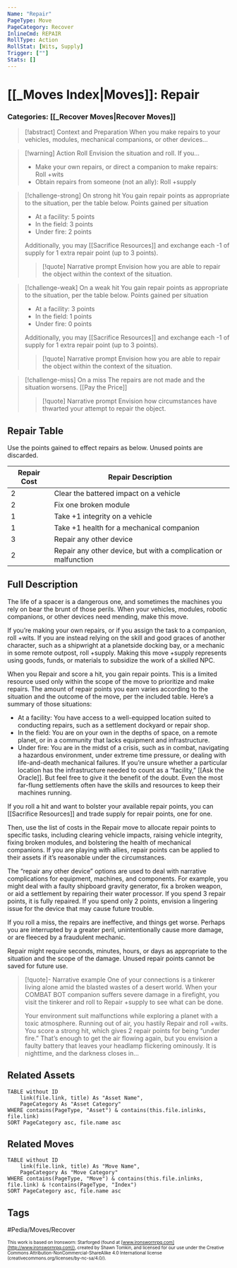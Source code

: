 ```yaml
---
Name: "Repair"
PageType: Move
PageCategory: Recover
InlineCmd: REPAIR
RollType: Action
RollStat: [Wits, Supply]
Trigger: [""] 
Stats: []
---
```

# [[_Moves Index|Moves]]: Repair
### Categories: [[_Recover Moves|Recover Moves]]
>[!abstract]  Context and Preparation
>When you make repairs to your vehicles, modules, mechanical companions, or other devices...


> [!warning] Action Roll
> Envision the situation and roll. If you… 
>- Make your own repairs, or direct a companion to make repairs: Roll +wits
>- Obtain repairs from someone (not an ally): Roll +supply

> [!challenge-strong] On strong hit
> You gain repair points as appropriate to the situation, per the table below.
> Points gained per situation
>- At a facility: 5 points
>- In the field: 3 points
>- Under fire: 2 points
>
> Additionally, you may [[Sacrifice Resources]] and exchange each -1 of supply for 1 extra repair point (up to 3 points).
> > [!quote] Narrative prompt
> > Envision how you are able to repair the object within the context of the situation.

> [!challenge-weak] On a weak hit
> You gain repair points as appropriate to the situation, per the table below.
> Points gained per situation
>- At a facility: 3 points
>- In the field: 1 points
>- Under fire: 0 points
>
> Additionally, you may [[Sacrifice Resources]] and exchange each -1 of supply for 1 extra repair point (up to 3 points).
> > [!quote] Narrative prompt
> > Envision how you are able to repair the object within the context of the situation.

> [!challenge-miss] On a miss
> The repairs are not made and the situation worsens. [[Pay the Price]]
> > [!quote] Narrative prompt
> > Envision how circumstances have thwarted your attempt to repair the object.

## Repair Table
Use the points gained to effect repairs as below. Unused points are discarded. 

| Repair Cost | Repair Description |
| --- | --- |
| 2 | Clear the battered impact on a vehicle |
| 2 | Fix one broken module |
| 1 | Take +1 integrity on a vehicle |
| 1 | Take +1 health for a mechanical companion |
| 3 | Repair any other device |
| 2 | Repair any other device, but with a complication or malfunction |

## Full Description
The life of a spacer is a dangerous one, and sometimes the machines you rely on bear the brunt of those perils. When your vehicles, modules, robotic companions, or other devices need mending, make this move. 

If you’re making your own repairs, or if you assign the task to a companion, roll +wits. If you are instead relying on the skill and good graces of another character, such as a shipwright at a planetside docking bay, or a mechanic in some remote outpost, roll +supply. Making this move +supply represents using goods, funds, or materials to subsidize the work of a skilled NPC. 

When you Repair and score a hit, you gain repair points. This is a limited resource used only within the scope of the move to prioritize and make repairs. The amount of repair points you earn varies according to the situation and the outcome of the move, per the included table. Here’s a summary of those situations: 
- At a facility: You have access to a well-equipped location suited to conducting repairs, such as a settlement dockyard or repair shop. 
- In the field: You are on your own in the depths of space, on a remote planet, or in a community that lacks equipment and infrastructure. 
- Under fire: You are in the midst of a crisis, such as in combat, navigating a hazardous environment, under extreme time pressure, or dealing with life-and-death mechanical failures. 
If you’re unsure whether a particular location has the infrastructure needed to count as a “facility,” [[Ask the Oracle]]. But feel free to give it the benefit of the doubt. Even the most far-flung settlements often have the skills and resources to keep their machines running. 

If you roll a hit and want to bolster your available repair points, you can [[Sacrifice Resources]] and trade supply for repair points, one for one. 

Then, use the list of costs in the Repair move to allocate repair points to specific tasks, including clearing vehicle impacts, raising vehicle integrity, fixing broken modules, and bolstering the health of mechanical companions. If you are playing with allies, repair points can be applied to their assets if it’s reasonable under the circumstances. 

The “repair any other device” options are used to deal with narrative complications for equipment, machines, and components. For example, you might deal with a faulty shipboard gravity generator, fix a broken weapon, or aid a settlement by repairing their water processor. If you spend 3 repair points, it is fully repaired. If you spend only 2 points, envision a lingering issue for the device that may cause future trouble. 

If you roll a miss, the repairs are ineffective, and things get worse. Perhaps you are interrupted by a greater peril, unintentionally cause more damage, or are fleeced by a fraudulent mechanic. 

Repair might require seconds, minutes, hours, or days as appropriate to the situation and the scope of the damage. Unused repair points cannot be saved for future use.


> [!quote]- Narrative example
> One of your connections is a tinkerer living alone amid the blasted wastes of a desert world. When your COMBAT BOT companion suffers severe damage in a firefight, you visit the tinkerer and roll to Repair +supply to see what can be done.
> 
> Your environment suit malfunctions while exploring a planet with a toxic atmosphere. Running out of air, you hastily Repair and roll +wits. You score a strong hit, which gives 2 repair points for being “under fire.” That’s enough to get the air flowing again, but you envision a faulty battery that leaves your headlamp flickering ominously. It is nighttime, and the darkness closes in… 

## Related Assets
```dataview
TABLE without ID
	link(file.link, title) As "Asset Name",
	PageCategory As "Asset Category"
WHERE contains(PageType, "Asset") & contains(this.file.inlinks, file.link)
SORT PageCategory asc, file.name asc
```

## Related Moves
```dataview
TABLE without ID
	link(file.link, title) As "Move Name",
	PageCategory As "Move Category"
WHERE contains(PageType, "Move") & contains(this.file.inlinks, file.link) & !contains(PageType, "Index")
SORT PageCategory asc, file.name asc
```

## Tags
#Pedia/Moves/Recover 

<font size=-2>This work is based on Ironsworn: Starforged (found at [www.ironswornrpg.com](http://www.ironswornrpg.com)), created by Shawn Tomkin, and licensed for our use under the Creative Commons Attribution-NonCommercial-ShareAlike 4.0 International license  (creativecommons.org/licenses/by-nc-sa/4.0/).</font>